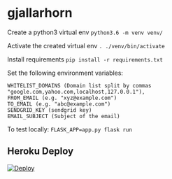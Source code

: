 # gjallarhorn

Create a python3 virtual env
`python3.6 -m venv venv/`


Activate the created virtual env
`. ./venv/bin/activate`


Install requirements
`pip install -r requirements.txt`


Set the following environment variables:
```
WHITELIST_DOMAINS (Domain list split by commas "google.com,yahoo.com,localhost,127.0.0.1"),
FROM_EMAIL (e.g. "xyz@example.com")
TO_EMAIL (e.g. "abc@example.com")
SENDGRID_KEY (sendgrid key)
EMAIL_SUBJECT (Subject of the email)
```

To test locally:
`FLASK_APP=app.py flask run`


## Heroku Deploy

[![Deploy](https://www.herokucdn.com/deploy/button.svg)](https://heroku.com/deploy?template=https://github.com/Gzing/gjallarhorn/tree/master)
